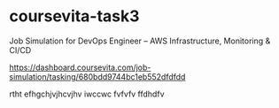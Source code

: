 # coursevita-task3

Job Simulation for DevOps Engineer – AWS Infrastructure, Monitoring & CI/CD

https://dashboard.coursevita.com/job-simulation/tasking/680bdd9744bc1eb552dfdfdd





rtht
efhgchjvjhcvjhv
iwccwc
fvfvfv
ffdhdfv
